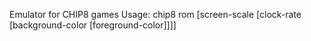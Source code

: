 Emulator for CHIP8 games
Usage:
chip8 rom [screen-scale [clock-rate [background-color [foreground-color]]]]